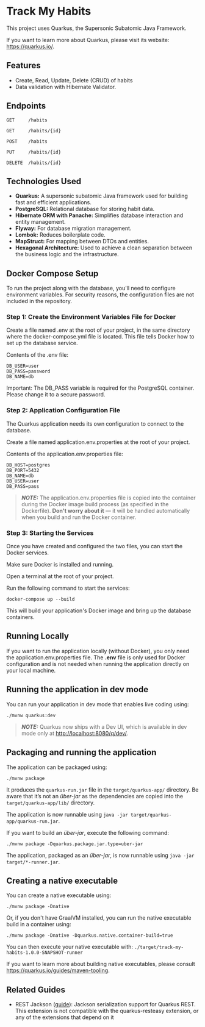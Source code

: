 # Track My Habits

This project uses Quarkus, the Supersonic Subatomic Java Framework.

If you want to learn more about Quarkus, please visit its website: <https://quarkus.io/>.

## Features

* Create, Read, Update, Delete (CRUD) of habits
* Data validation with Hibernate Validator.

## Endpoints

```
GET     /habits

GET     /habits/{id}

POST    /habits

PUT     /habits/{id}

DELETE  /habits/{id}
```

## Technologies Used

* **Quarkus:** A supersonic subatomic Java framework used for building fast and efficient applications.
* **PostgreSQL:** Relational database for storing habit data.
* **Hibernate ORM with Panache:** Simplifies database interaction and entity management.
* **Flyway:** For database migration management.
* **Lombok:** Reduces boilerplate code.
* **MapStruct:** For mapping between DTOs and entities.
* **Hexagonal Architecture:** Used to achieve a clean separation between the business logic and the infrastructure.

## Docker Compose Setup

To run the project along with the database, you'll need to configure environment variables. For security reasons, the configuration files are not included in the repository.

### Step 1: Create the Environment Variables File for Docker

Create a file named .env at the root of your project, in the same directory where the docker-compose.yml file is located. This file tells Docker how to set up the database service.

Contents of the .env file:
```
DB_USER=user
DB_PASS=password
DB_NAME=db
```

Important: The DB_PASS variable is required for the PostgreSQL container. Please change it to a secure password.

### Step 2: Application Configuration File

The Quarkus application needs its own configuration to connect to the database.

Create a file named application.env.properties at the root of your project.

Contents of the application.env.properties file:

```
DB_HOST=postgres
DB_PORT=5432
DB_NAME=db
DB_USER=user
DB_PASS=pass
```

> **_NOTE:_** The application.env.properties file is copied into the container during the Docker image build process (as specified in the Dockerfile). **Don't worry about it** — it will be handled automatically when you build and run the Docker container.

### Step 3: Starting the Services

Once you have created and configured the two files, you can start the Docker services.

Make sure Docker is installed and running.

Open a terminal at the root of your project.

Run the following command to start the services:
```
docker-compose up --build
```

This will build your application's Docker image and bring up the database containers.

## Running Locally

If you want to run the application locally (without Docker), you only need the application.env.properties file. The **.env** file is only used for Docker configuration and is not needed when running the application directly on your local machine.

## Running the application in dev mode

You can run your application in dev mode that enables live coding using:

```shell script
./mvnw quarkus:dev
```

> **_NOTE:_**  Quarkus now ships with a Dev UI, which is available in dev mode only at <http://localhost:8080/q/dev/>.

## Packaging and running the application

The application can be packaged using:

```shell script
./mvnw package
```

It produces the `quarkus-run.jar` file in the `target/quarkus-app/` directory.
Be aware that it’s not an _über-jar_ as the dependencies are copied into the `target/quarkus-app/lib/` directory.

The application is now runnable using `java -jar target/quarkus-app/quarkus-run.jar`.

If you want to build an _über-jar_, execute the following command:

```shell script
./mvnw package -Dquarkus.package.jar.type=uber-jar
```

The application, packaged as an _über-jar_, is now runnable using `java -jar target/*-runner.jar`.

## Creating a native executable

You can create a native executable using:

```shell script
./mvnw package -Dnative
```

Or, if you don't have GraalVM installed, you can run the native executable build in a container using:

```shell script
./mvnw package -Dnative -Dquarkus.native.container-build=true
```

You can then execute your native executable with: `./target/track-my-habits-1.0.0-SNAPSHOT-runner`

If you want to learn more about building native executables, please consult <https://quarkus.io/guides/maven-tooling>.

## Related Guides

- REST Jackson ([guide](https://quarkus.io/guides/rest#json-serialisation)): Jackson serialization support for Quarkus REST. This extension is not compatible with the quarkus-resteasy extension, or any of the extensions that depend on it
